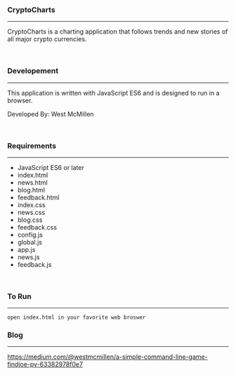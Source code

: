 ### CryptoCharts

---

CryptoCharts is a charting application that follows trends and new stories of all major crypto currencies.

<br>

### Developement

---

This application is written with JavaScript ES6 and is designed to run in a browser.

Developed By: West McMillen

<br>

### Requirements

---

-   JavaScript ES6 or later
-   index.html
-   news.html
-   blog.html
-   feedback.html
-   index.css
-   news.css
-   blog.css
-   feedback.css
-   config.js
-   global.js
-   app.js
-   news.js
-   feedback.js

<br>

### To Run

---

```
open index.html in your favorite web broswer
```

### Blog

---

https://medium.com/@westmcmillen/a-simple-command-line-game-findjoe-py-63382978f0e7
